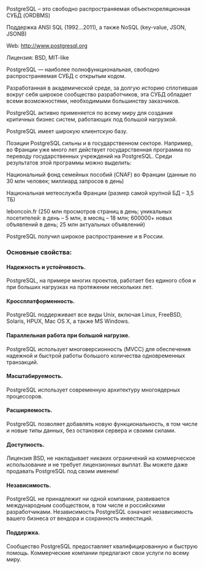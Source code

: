 PostgreSQL – это свободно распространяемая объектнореляционная СУБД (ORDBMS)

Поддержка ANSI SQL (1992...2011), а также NoSQL (key-value, JSON, JSONB)

Web: http://www.postgresql.org

Лицензия: BSD, MIT-like

PostgreSQL — наиболее полнофункциональная, свободно распространяемая СУБД с открытым кодом. 

Разработанная в академической среде, за долгую историю сплотившая вокруг себя широкое сообщество разработчиков, эта СУБД обладает всеми
возможностями, необходимыми большинству заказчиков. 

PostgreSQL активно применяется по всему миру для создания критичных бизнес систем, работающих под большой нагрузкой.

PostgreSQL имеет широкую клиентскую базу.

Позиции PostgreSQL сильны и в государственном секторе. Например, во Франции уже много лет действует государственная программа по
переводу государственных учреждений на PostgreSQL. Среди результатов этой программы можно выделить:

Национальный фонд семейных пособий (CNAF) во Франции (данные по 30 млн человек; миллиард запросов в день)

Национальная метеослужба Франции (размер самой крупной БД – 3,5 ТБ)

leboncoin.fr (250 млн просмотров страниц в день; уникальных посетителей: в день – 5 млн, в месяц – 18 млн; 600000+ новых объявлений в день; 25 млн актуальных объявлений)

PostgreSQL получил широкое распространение и в России.

### Основные свойства:
#### Надежность и устойчивость. 
PostgreSQL, на примере многих проектов, работает без единого сбоя и при больших нагрузках на протяжении нескольких лет.
#### Кроссплатформенность. 
PostgreSQL поддерживает все виды Unix, включая Linux, FreeBSD, Solaris, HPUX, Mac OS X, а также MS Windows.
#### Параллельная работа при большой нагрузке. 
PostgreSQL использует многоверсионность (MVCC) для обеспечения надежной и быстрой работы большого количества одновременных транзакций.
#### Масштабируемость. 
PostgreSQL использует современную архитектуру многоядерных процессоров.
#### Расширяемость. 
PostgreSQL позволяет добавлять новую функциональность, в том числе и новые типы данных, без остановки
сервера и своими силами.
#### Доступность. 
Лицензия BSD, не накладывает никаких ограничений на коммерческое использование и не требует лицензионных выплат. Вы
можете даже продавать PostgreSQL под своим именем!
#### Независимость. 
PostgreSQL не принадлежит ни одной компании, развивается международным сообществом, в том числе и российскими
разработчиками. Независимость PostgreSQL означает независимость вашего бизнеса от вендора и сохранность инвестиций.
#### Поддержка. 
Сообщество PostgreSQL предоставляет квалифицированную и быструю помощь. Коммерческие компании предлагают свои услуги по всему миру.




